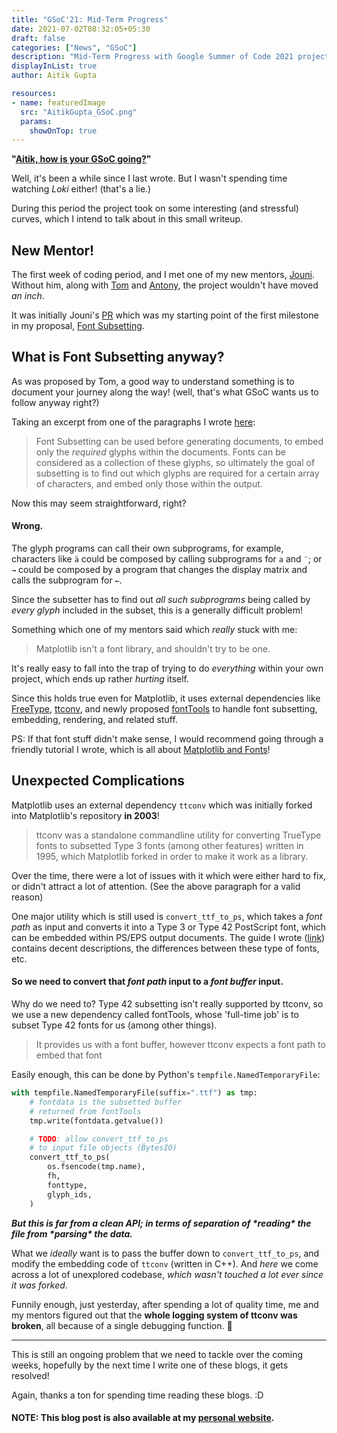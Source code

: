 ```yaml
---
title: "GSoC'21: Mid-Term Progress"
date: 2021-07-02T08:32:05+05:30
draft: false
categories: ["News", "GSoC"]
description: "Mid-Term Progress with Google Summer of Code 2021 project under NumFOCUS: Aitik Gupta"
displayInList: true
author: Aitik Gupta

resources:
- name: featuredImage
  src: "AitikGupta_GSoC.png"
  params:
    showOnTop: true
---
```


**"<ins>Aitik, how is your GSoC going?</ins>"**

Well, it's been a while since I last wrote. But I wasn't spending time watching _Loki_ either! (that's a lie.)

During this period the project took on some interesting (and stressful) curves, which I intend to talk about in this small writeup.
## New Mentor!
The first week of coding period, and I met one of my new mentors, [Jouni](https://github.com/jkseppan). Without him, along with [Tom](https://github.com/tacaswell) and [Antony](https://github.com/anntzer), the project wouldn't have moved _an inch_.

It was initially Jouni's [PR](https://github.com/matplotlib/matplotlib/pull/18143) which was my starting point of the first milestone in my proposal, <ins>Font Subsetting</ins>.

## What is Font Subsetting anyway?
As was proposed by Tom, a good way to understand something is to document your journey along the way! (well, that's what GSoC wants us to follow anyway right?)

Taking an excerpt from one of the paragraphs I wrote [here](https://github.com/matplotlib/matplotlib/blob/a94f52121cea4194a5d6f6fc94eafdfb03394628/doc/users/fonts.rst#subsetting):
> Font Subsetting can be used before generating documents, to embed only the _required_ glyphs within the documents. Fonts can be considered as a collection of these glyphs, so ultimately the goal of subsetting is to find out which glyphs are required for a certain array of characters, and embed only those within the output.

Now this may seem straightforward, right?
#### Wrong.
The glyph programs can call their own subprograms, for example, characters like `ä` could be composed by calling subprograms for `a` and `¨`; or `→` could be composed by a program that changes the display matrix and calls the subprogram for `←`.

Since the subsetter has to find out _all such subprograms_ being called by _every glyph_ included in the subset, this is a generally difficult problem!

Something which one of my mentors said which _really_ stuck with me:
> Matplotlib isn't a font library, and shouldn't try to be one.

It's really easy to fall into the trap of trying to do _everything_ within your own project, which ends up rather _hurting_ itself.

Since this holds true even for Matplotlib, it uses external dependencies like [FreeType](https://www.freetype.org/), [ttconv](https://github.com/sandflow/ttconv), and newly proposed [fontTools](https://github.com/fonttools/fonttools) to handle font subsetting, embedding, rendering, and related stuff.

PS: If that font stuff didn't make sense, I would recommend going through a friendly tutorial I wrote, which is all about [Matplotlib and Fonts](https://matplotlib.org/stable/users/fonts.html)!
## Unexpected Complications
Matplotlib uses an external dependency `ttconv` which was initially forked into Matplotlib's repository **in 2003**!
>  ttconv was a standalone commandline utility for converting TrueType fonts to subsetted Type 3 fonts (among other features) written in 1995, which Matplotlib forked in order to make it work as a library.

Over the time, there were a lot of issues with it which were either hard to fix, or didn't attract a lot of attention. (See the above paragraph for a valid reason)

One major utility which is still used is `convert_ttf_to_ps`, which takes a _font path_ as input and converts it into a Type 3 or Type 42 PostScript font, which can be embedded within PS/EPS output documents. The guide I wrote ([link](https://matplotlib.org/stable/users/fonts.html)) contains decent descriptions, the differences between these type of fonts, etc.

#### So we need to convert that _font path_ input to a _font buffer_ input.
Why do we need to? Type 42 subsetting isn't really supported by ttconv, so we use a new dependency called fontTools, whose 'full-time job' is to subset Type 42 fonts for us (among other things).

> It provides us with a font buffer, however ttconv expects a font path to embed that font

Easily enough, this can be done by Python's `tempfile.NamedTemporaryFile`:
```python
with tempfile.NamedTemporaryFile(suffix=".ttf") as tmp:
	# fontdata is the subsetted buffer
	# returned from fontTools
	tmp.write(fontdata.getvalue())

	# TODO: allow convert_ttf_to_ps
	# to input file objects (BytesIO)
	convert_ttf_to_ps(
		os.fsencode(tmp.name),
		fh,
		fonttype,
		glyph_ids,
	)
```

***But this is far from a clean API; in terms of separation of \*reading\* the file from \*parsing\* the data.***

What we _ideally_ want is to pass the buffer down to `convert_ttf_to_ps`, and modify the embedding code of `ttconv` (written in C++). And _here_ we come across a lot of unexplored codebase, _which wasn't touched a lot ever since it was forked_.

Funnily enough, just yesterday, after spending a lot of quality time, me and my mentors figured out that the **whole logging system of ttconv was broken**, all because of a single debugging function. 🥲

<hr>

This is still an ongoing problem that we need to tackle over the coming weeks, hopefully by the next time I write one of these blogs, it gets resolved!

Again, thanks a ton for spending time reading these blogs. :D
#### NOTE: This blog post is also available at my [personal website](https://aitikgupta.github.io/gsoc-mid/).
